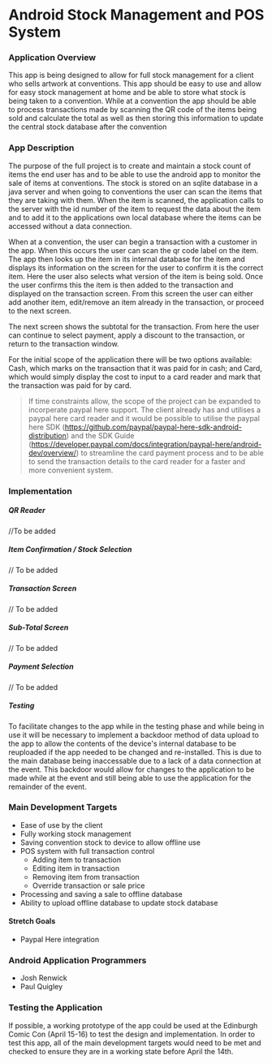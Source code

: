 # Android Stock Management and POS System #

### Application Overview ###

This app is being designed to allow for full stock management for a client who sells artwork at conventions. This app should be easy to use and allow for easy stock management at
home and be able to store what stock is being taken to a convention. While at a convention the app should be able to process transactions made by scanning the QR code of the items
being sold and calculate the total as well as then storing this information to update the central stock database after the convention

### App Description ###

The purpose of the full project is to create and maintain a stock count of items the end user has and to be able to use the android app to monitor the sale of items at conventions.
The stock is stored on an sqlite database in a java server and when going to conventions the user can scan the items that they are taking with them.
When the item is scanned, the application calls to the server with the id number of the item to request the data about the item and to add it to the applications own local database
where the items can be accessed without a data connection.

When at a convention, the user can begin a transaction with a customer in the app. When this occurs the user can scan the qr code label on the item. The app then looks up the item
in its internal database for the item and displays its information on the screen for the user to confirm it is the correct item. Here the user also selects what version of the
item is being sold. Once the user confirms this the item is then added to the transaction and displayed on the transaction screen. From this screen the user can either add another
item, edit/remove an item already in the transaction, or proceed to the next screen.

The next screen shows the subtotal for the transaction. From here the user can continue to select payment, apply a discount to the transaction, or return to the transaction window.

For the initial scope of the application there will be two options available: Cash, which marks on the transaction that it was paid for in cash; and Card, which would simply display
the cost to input to a card reader and mark that the transaction was paid for by card.
> If time constraints allow, the scope of the project can be expanded to incorperate paypal here support. The client already has and utilises a paypal here card reader and it would
> be possible to utilise the paypal here SDK (https://github.com/paypal/paypal-here-sdk-android-distribution) and the SDK Guide (https://developer.paypal.com/docs/integration/paypal-here/android-dev/overview/)
> to streamline the card payment process and to be able to send the transaction details to the card reader for a faster and more convenient system.

### Implementation ###

##### QR Reader #####
//To be added

##### Item Confirmation / Stock Selection #####
// To be added

##### Transaction Screen #####
// To be added

##### Sub-Total Screen #####
// To be added

##### Payment Selection #####
// To be added

##### Testing #####
To facilitate changes to the app while in the testing phase and while being in use it will be necessary to implement a backdoor method of data upload to the app to allow the contents of the device's internal
database to be reuploaded if the app needed to be changed and re-installed. This is due to the main database being inaccessable due to a lack of a data connection at the event. This backdoor would allow for
changes to the application to be made while at the event and still being able to use the application for the remainder of the event.


### Main Development Targets ###
* Ease of use by the client
* Fully working stock management
* Saving convention stock to device to allow offline use
* POS system with full transaction control
	+ Adding item to transaction
	+ Editing item in transaction
	+ Removing item from transaction
	+ Override transaction or sale price
* Processing and saving a sale to offline database
* Ability to upload offline database to update stock database

#### Stretch Goals ####
* Paypal Here integration

### Android Application Programmers ###
* Josh Renwick
* Paul Quigley

### Testing the Application ###
If possible, a working prototype of the app could be used at the Edinburgh Comic Con (April 15-16) to test the design and implementation.
In order to test this app, all of the main development targets would need to be met and checked to ensure they are in a working state before April the 14th.


